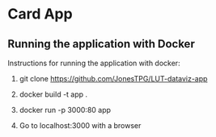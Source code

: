 # Card App

## Running the application with Docker

Instructions for running the application with docker:

1. git clone https://github.com/JonesTPG/LUT-dataviz-app

2. docker build -t app .

3. docker run -p 3000:80 app

4. Go to localhost:3000 with a browser

